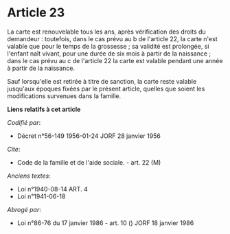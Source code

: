 # Article 23

La carte est renouvelable tous les ans, après vérification des droits du demandeur : toutefois, dans le cas prévu au b de
l'article 22, la carte n'est valable que pour le temps de la grossesse ; sa validité est prolongée, si l'enfant naît vivant,
pour une durée de six mois à partir de la naissance ; dans le cas prévu au c de l'article 22 la carte est valable pendant une
année à partir de la naissance.

Sauf lorsqu'elle est retirée à titre de sanction, la carte reste valable jusqu'aux époques fixées par le présent article,
quelles que soient les modifications survenues dans la famille.

**Liens relatifs à cet article**

_Codifié par_:

  - Décret n°56-149 1956-01-24 JORF 28 janvier 1956

_Cite_:

  - Code de la famille et de l'aide sociale. - art. 22 (M)

_Anciens textes_:

  - Loi n°1940-08-14 ART. 4
  - Loi n°1941-06-18

_Abrogé par_:

  - Loi n°86-76 du 17 janvier 1986 - art. 10 () JORF 18 janvier 1986
